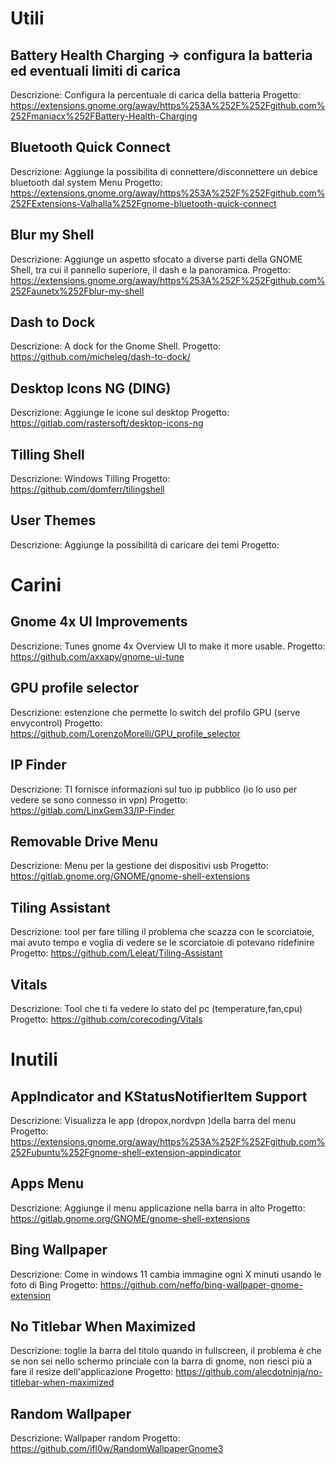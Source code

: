 # Utili
## Battery Health Charging   -> configura la batteria ed eventuali limiti di carica
Descrizione: Configura la percentuale di carica della batteria 
Progetto: https://extensions.gnome.org/away/https%253A%252F%252Fgithub.com%252Fmaniacx%252FBattery-Health-Charging

## Bluetooth Quick Connect
Descrizione: Aggiunge la possibilita di connettere/disconnettere un debice bluetooth dal system Menu
Progetto: https://extensions.gnome.org/away/https%253A%252F%252Fgithub.com%252FExtensions-Valhalla%252Fgnome-bluetooth-quick-connect

## Blur my Shell
Descrizione: Aggiunge un aspetto sfocato a diverse parti della GNOME Shell, tra cui il pannello superiore, il dash e la panoramica.
Progetto: https://extensions.gnome.org/away/https%253A%252F%252Fgithub.com%252Faunetx%252Fblur-my-shell

## Dash to Dock
Descrizione: A dock for the Gnome Shell.
Progetto: https://github.com/micheleg/dash-to-dock/

## Desktop Icons NG (DING) 
Descrizione: Aggiunge le icone sul desktop
Progetto: https://gitlab.com/rastersoft/desktop-icons-ng

## Tilling Shell
Descrizione: Windows Tilling
Progetto: https://github.com/domferr/tilingshell

## User Themes
Descrizione: Aggiunge la possibilità di caricare dei temi
Progetto: 

# Carini
## Gnome 4x UI Improvements 
Descrizione: Tunes gnome 4x Overview UI to make it more usable.
Progetto: https://github.com/axxapy/gnome-ui-tune 

## GPU profile selector 
Descrizione: estenzione che permette lo switch del profilo GPU (serve envycontrol)
Progetto: https://github.com/LorenzoMorelli/GPU_profile_selector

## IP Finder 
Descrizione: TI fornisce informazioni sul tuo ip pubblico (io lo uso per vedere se sono connesso in vpn)
Progetto: https://gitlab.com/LinxGem33/IP-Finder

## Removable Drive Menu
Descrizione: Menu per la gestione dei dispositivi usb
Progetto: https://gitlab.gnome.org/GNOME/gnome-shell-extensions

## Tiling Assistant
Descrizione: tool per fare tilling il problema che scazza con le scorciatoie, mai avuto tempo e voglia di vedere se le scorciatoie di potevano ridefinire
Progetto: https://github.com/Leleat/Tiling-Assistant

## Vitals
Descrizione: Tool che ti fa vedere lo stato del pc (temperature,fan,cpu)
Progetto: https://github.com/corecoding/Vitals

# Inutili
## AppIndicator and KStatusNotifierItem Support 
Descrizione: Visualizza le app (dropox,nordvpn )della barra del menu
Progetto: https://extensions.gnome.org/away/https%253A%252F%252Fgithub.com%252Fubuntu%252Fgnome-shell-extension-appindicator

## Apps Menu
Descrizione: Aggiunge il menu applicazione nella barra in alto
Progetto: https://gitlab.gnome.org/GNOME/gnome-shell-extensions

## Bing Wallpaper
Descrizione: Come in windows 11 cambia immagine ogni X minuti usando le foto di Bing
Progetto: https://github.com/neffo/bing-wallpaper-gnome-extension

## No Titlebar When Maximized
Descrizione: toglie la barra del titolo quando in fullscreen, il problema è che se non sei nello schermo princiale con la barra di gnome, non riesci più a fare il resize dell'applicazione
Progetto: https://github.com/alecdotninja/no-titlebar-when-maximized

## Random Wallpaper
Descrizione: Wallpaper random
Progetto: https://github.com/ifl0w/RandomWallpaperGnome3